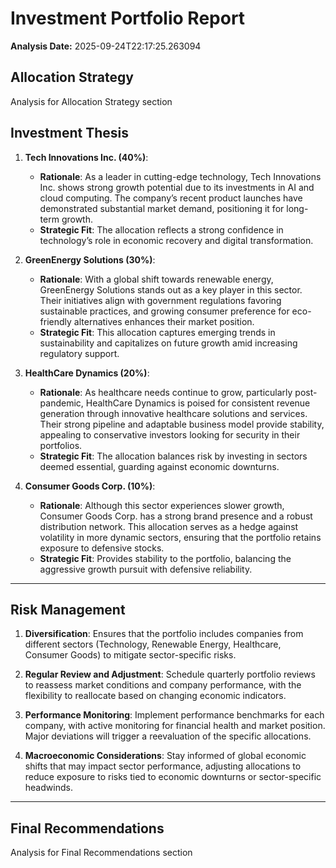 # Investment Portfolio Report

**Analysis Date:** 2025-09-24T22:17:25.263094

## Allocation Strategy
Analysis for Allocation Strategy section

## Investment Thesis
1. **Tech Innovations Inc. (40%)**:  
   - **Rationale**: As a leader in cutting-edge technology, Tech Innovations Inc. shows strong growth potential due to its investments in AI and cloud computing. The company’s recent product launches have demonstrated substantial market demand, positioning it for long-term growth.  
   - **Strategic Fit**: The allocation reflects a strong confidence in technology’s role in economic recovery and digital transformation.

2. **GreenEnergy Solutions (30%)**:  
   - **Rationale**: With a global shift towards renewable energy, GreenEnergy Solutions stands out as a key player in this sector. Their initiatives align with government regulations favoring sustainable practices, and growing consumer preference for eco-friendly alternatives enhances their market position.  
   - **Strategic Fit**: This allocation captures emerging trends in sustainability and capitalizes on future growth amid increasing regulatory support.

3. **HealthCare Dynamics (20%)**:  
   - **Rationale**: As healthcare needs continue to grow, particularly post-pandemic, HealthCare Dynamics is poised for consistent revenue generation through innovative healthcare solutions and services. Their strong pipeline and adaptable business model provide stability, appealing to conservative investors looking for security in their portfolios.  
   - **Strategic Fit**: The allocation balances risk by investing in sectors deemed essential, guarding against economic downturns.

4. **Consumer Goods Corp. (10%)**:  
   - **Rationale**: Although this sector experiences slower growth, Consumer Goods Corp. has a strong brand presence and a robust distribution network. This allocation serves as a hedge against volatility in more dynamic sectors, ensuring that the portfolio retains exposure to defensive stocks.  
   - **Strategic Fit**: Provides stability to the portfolio, balancing the aggressive growth pursuit with defensive reliability.

---

## Risk Management
1. **Diversification**: Ensures that the portfolio includes companies from different sectors (Technology, Renewable Energy, Healthcare, Consumer Goods) to mitigate sector-specific risks.
  
2. **Regular Review and Adjustment**: Schedule quarterly portfolio reviews to reassess market conditions and company performance, with the flexibility to reallocate based on changing economic indicators.

3. **Performance Monitoring**: Implement performance benchmarks for each company, with active monitoring for financial health and market position. Major deviations will trigger a reevaluation of the specific allocations.

4. **Macroeconomic Considerations**: Stay informed of global economic shifts that may impact sector performance, adjusting allocations to reduce exposure to risks tied to economic downturns or sector-specific headwinds.

---

## Final Recommendations
Analysis for Final Recommendations section